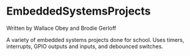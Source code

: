 # EmbeddedSystemsProjects

Written by Wallace Obey and Brodie Gerloff

A variety of embedded systems projects done for school. Uses timers, interrupts, GPIO outputs and inputs, and debounced switches.

